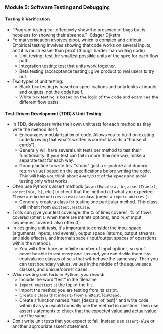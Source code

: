 ### Module 5: Software Testing and Debugging

#### Testing & Verification

- “Program testing can effectively show the presence of bugs but is hopeless for showing their absence.” -Edsger Dijkstra
- Formal verification involves proof, which is complex and difficult. Empirical testing involves showing that code works on several inputs, and it is much easier than proof (though harder than writing code).
  - Unit testing: test the smallest possible units of the spec for each flow path.
  - Integration testing: test that units work together.
  - Beta testing (accecptance testing): give product to real users to try out.
- Two types of unit testing:
  - Black box testing is based on specifications and only looks at inputs and outputs, not the code itself.
  - White box testing is based on the logic of the code and examines the different flow paths.

#### Test-Driven Development (TDD) & Unit Testing

- In TDD, developers write their own unit tests for each method as they write the method itself.
  - Encourages modularization of code. Allows you to build on existing code knowing that what's written is correct (avoids a "house of cards").
  - Generally will have several unit tests per method to test their functionality. If your test can fail in more than one way, make a separate test for each way.
  - Good practice to write test "stubs" (just a signature and dummy return value) based on the specifications before writing the code. This will help you think about every part of the specs and avoid testing only what works.
- Often use Python's assert methods (`assertEquals(a, b)`, `assertTrue(x)`, `assertIn(a, b)`, etc.) to check that the method did what you expected. These are in the `unittest.TestCase` class (need to `import unittest`).
  - Generally create a class for testing one particular method. This class will inherit from `unittest.TestCase`.
- Tools can give your test coverage: the % of lines covered, % of flows covered (often 0 when there are infinite options), and % of input sequences covered (also often 0).
- In designing unit tests, it's important to consider the input space (arguments, inputs, and events), output space (returns, output streams, and side effects), and internal space (input/output spaces of operations within the method).
  - You will often have an infinite number of input options, so you'll never be able to test every one. Instead, you can divide them into equivalence classes of sets that will behave the same way. Then you can test boundary values, values in the middle of the equivalence classes, and unique/corner cases.
- When writing unit tests in Python, you should:
  - Include the word "test" in the filename.
  - `import unittest` at the top of the file.
  - Import the method you are testing from its script.
  - Create a class that inherits from unittest.TestCase.
  - Create a function named "test_[descrip_of_test]" and write code within it as you would normally use the method in question. Then use assert statements to check that the expected value and actual value are the same.
- Don't write unit tests that you expect to fail. Instead use `assertFalse` or another appropriate assert statement. 